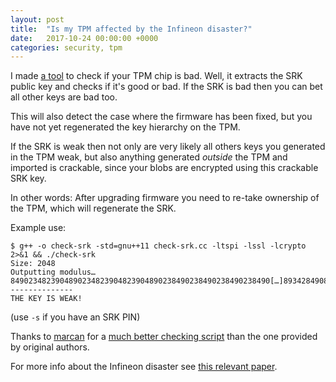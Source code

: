 ```yaml
---
layout: post
title:  "Is my TPM affected by the Infineon disaster?"
date:   2017-10-24 00:00:00 +0000
categories: security, tpm
---
```


I made [a
tool](https://github.com/ThomasHabets/simple-tpm-pk11/blob/master/check-srk/check-srk.cc)
to check if your TPM chip is bad. Well, it extracts the SRK public key
and checks if it's good or bad. If the SRK is bad then you can bet all
other keys are bad too.

This will also detect the case where the firmware has been fixed, but
you have not yet regenerated the key hierarchy on the TPM.

If the SRK is weak then not only are very likely all others keys you
generated in the TPM weak, but also anything generated *outside* the
TPM and imported is crackable, since your blobs are encrypted using
this crackable SRK key.

In other words: After upgrading firmware you need to re-take ownership
of the TPM, which will regenerate the SRK.

Example use:

```
$ g++ -o check-srk -std=gnu++11 check-srk.cc -ltspi -lssl -lcrypto 2>&1 && ./check-srk
Size: 2048
Outputting modulus…
8490234823904890234823904823904890238490238490238490238490[…]893428490823904231
--------------
THE KEY IS WEAK!
```

(use `-s` if you have an SRK PIN)

Thanks to [marcan](https://www.twitter.com/marcan42) for a [much
better checking
script](https://gist.githubusercontent.com/marcan/fc87aa78085c2b6f979aefc73fdc381f/raw/526bc2f2249a2e3f5d4450c7c412e0dbf57b2288/roca_test.py)
than the one provided by original authors.

For more info about the Infineon disaster see [this relevant
paper](https://crocs.fi.muni.cz/public/papers/rsa_ccs17).